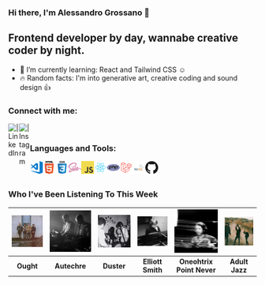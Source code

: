 ### Hi there, I'm Alessandro Grossano 👋

<img src = 'https://github.com/agrossano/agrossano/blob/master/img/animat.gif' alt = '' align='right'/>

## Frontend developer by day, wannabe creative coder by night.
- 🌱 I’m currently learning: React and Tailwind CSS :relaxed:
- 🔥 Random facts: I'm into generative art, creative coding and sound design :+1:

### Connect with me:

[<img align="left" alt=" | LinkedIn" width="22px" src="https://cdn.jsdelivr.net/npm/simple-icons@v3/icons/linkedin.svg" />][linkedin]
[<img align="left" alt=" | Instagram" width="22px" src="https://upload.wikimedia.org/wikipedia/commons/thumb/e/e7/Instagram_logo_2016.svg/132px-Instagram_logo_2016.svg.png" />][instagram]
<br />

### Languages and Tools:
<img align="left" alt="Visual Studio Code" width="26px" src="https://raw.githubusercontent.com/github/explore/80688e429a7d4ef2fca1e82350fe8e3517d3494d/topics/visual-studio-code/visual-studio-code.png" />
<img align="left" alt="HTML5" width="26px" src="https://raw.githubusercontent.com/github/explore/80688e429a7d4ef2fca1e82350fe8e3517d3494d/topics/html/html.png" />
<img align="left" alt="CSS3" width="26px" src="https://raw.githubusercontent.com/github/explore/80688e429a7d4ef2fca1e82350fe8e3517d3494d/topics/css/css.png" />
<img align="left" alt="Sass" width="26px" src="https://raw.githubusercontent.com/github/explore/80688e429a7d4ef2fca1e82350fe8e3517d3494d/topics/sass/sass.png" />
<img align="left" alt="JavaScript" width="26px" src="https://raw.githubusercontent.com/github/explore/80688e429a7d4ef2fca1e82350fe8e3517d3494d/topics/javascript/javascript.png" />
<img align="left" alt="React" width="26px" src="https://raw.githubusercontent.com/github/explore/80688e429a7d4ef2fca1e82350fe8e3517d3494d/topics/react/react.png" />
<img align="left" alt="Git" width="26px" src="https://raw.githubusercontent.com/github/explore/ccc16358ac4530c6a69b1b80c7223cd2744dea83/topics/php/php.png" />
<img align="left" alt="SQL" width="26px" src="https://raw.githubusercontent.com/github/explore/56a826d05cf762b2b50ecbe7d492a839b04f3fbf/topics/laravel/laravel.png" />
<img align="left" alt="MySQL" width="26px" src="https://raw.githubusercontent.com/github/explore/80688e429a7d4ef2fca1e82350fe8e3517d3494d/topics/mysql/mysql.png" />
<img align="left" alt="GitHub" width="26px" src="https://raw.githubusercontent.com/github/explore/78df643247d429f6cc873026c0622819ad797942/topics/github/github.png" />

<br />
<br />

### Who I've Been Listening To This Week
| <img src=https://raw.githubusercontent.com/agrossano/agrossano/master/artist_images/d4a0f9745de9b18cb7977c9f4c545804.jpg> | <img src=https://raw.githubusercontent.com/agrossano/agrossano/master/artist_images/10ede3abec1bb37ad564a80bed01563d.jpg> | <img src=https://raw.githubusercontent.com/agrossano/agrossano/master/artist_images/602de37f12084fd5cf5176d731c9df7f.jpg> | <img src=https://raw.githubusercontent.com/agrossano/agrossano/master/artist_images/1812498e3dc4454eb17b37726564cec9.jpg> | <img src=https://raw.githubusercontent.com/agrossano/agrossano/master/artist_images/d62fece12a2a435b93741532e2c6d0c0.jpg> | <img src=https://raw.githubusercontent.com/agrossano/agrossano/master/artist_images/0acdb41cec5ebc43206a519c2aeeb0de.jpg>  |
| :---: | :---: | :---: | :---: | :---: | :---: |
| <b>Ought</b> | <b>Autechre</b> | <b>Duster</b> | <b>Elliott Smith</b> | <b>Oneohtrix Point Never</b> | <b>Adult Jazz</b>  |


[linkedin]: https://www.linkedin.com/in/alessandro-grossano/
[instagram]: https://www.instagram.com/asaac_imov/
